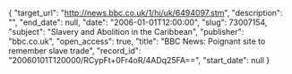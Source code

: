 {
  "target_url": "http://news.bbc.co.uk/1/hi/uk/6494097.stm", 
  "description": "", 
  "end_date": null, 
  "date": "2006-01-01T12:00:00", 
  "slug": 73007154, 
  "subject": "Slavery and Abolition in the Caribbean", 
  "publisher": "bbc.co.uk", 
  "open_access": true, 
  "title": "BBC News: Poignant site to remember slave trade", 
  "record_id": "20060101T120000/RCypFt+0Fr4oR/4ADq25FA==", 
  "start_date": null
}

